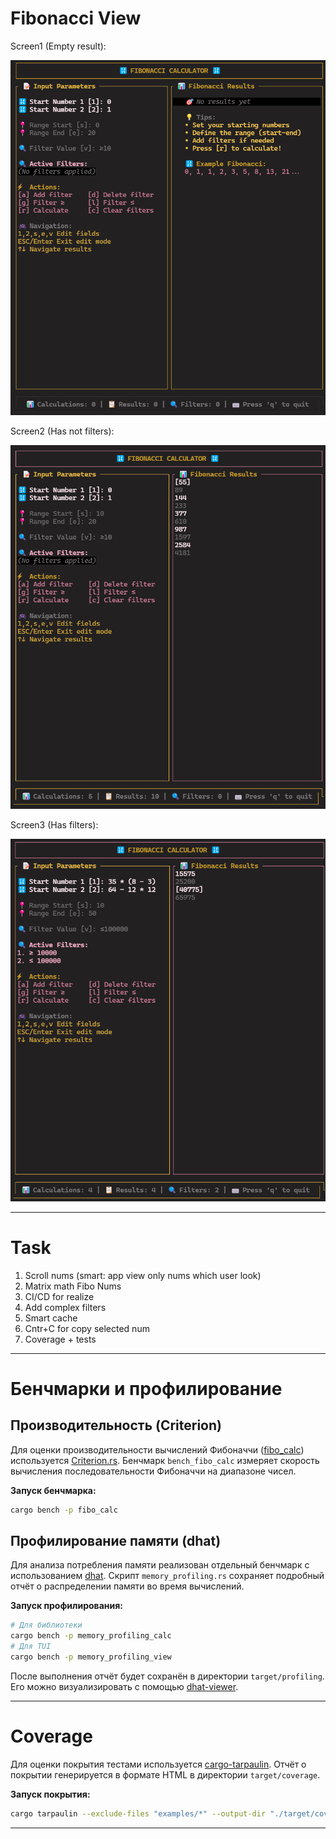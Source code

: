 # Fibonacci View

Screen1 (Empty result):

<img src="./resources/docs/screen0.png" alt=""/>

Screen2 (Has not filters):

<img src="./resources/docs/screen1.png" alt=""/>

Screen3 (Has filters):

<img src="./resources/docs/screen2.png" alt=""/>

---

# Task

1) Scroll nums (smart: app view only nums which user look)
2) Matrix math Fibo Nums
3) CI/CD for realize 
4) Add complex filters 
5) Smart cache
6) Cntr+C for copy selected num
7) Coverage + tests

---

# Бенчмарки и профилирование

## Производительность (Criterion)

Для оценки производительности вычислений Фибоначчи ([fibo_calc](./crates/fibo_calc)) используется [Criterion.rs](https://bheisler.github.io/criterion.rs/book/index.html). Бенчмарк `bench_fibo_calc` измеряет скорость вычисления последовательности Фибоначчи на диапазоне чисел.

**Запуск бенчмарка:**
```sh
cargo bench -p fibo_calc
```

## Профилирование памяти (dhat)

Для анализа потребления памяти реализован отдельный бенчмарк с использованием [dhat](https://docs.rs/dhat/latest/dhat/). Скрипт `memory_profiling.rs` сохраняет подробный отчёт о распределении памяти во время вычислений.

**Запуск профилирования:**
```sh
# Для библиотеки
cargo bench -p memory_profiling_calc
# Для TUI
cargo bench -p memory_profiling_view
```

После выполнения отчёт будет сохранён в директории `target/profiling`. Его можно визуализировать с помощью [dhat-viewer](https://nnethercote.github.io/dh_view/dh_view.html).

---

# Coverage

Для оценки покрытия тестами используется [cargo-tarpaulin](https://github.com/xd009642/tarpaulin). Отчёт о покрытии генерируется в формате HTML в директории `target/coverage`.

**Запуск покрытия:**
```sh
cargo tarpaulin --exclude-files "examples/*" --output-dir "./target/coverage/" --ignore-tests --out Html
```

---
